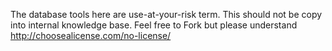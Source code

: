 The database tools here are use-at-your-risk term. This should not be copy into internal knowledge base. Feel free to Fork but please understand http://choosealicense.com/no-license/

